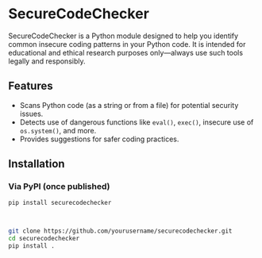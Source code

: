 # SecureCodeChecker

SecureCodeChecker is a Python module designed to help you identify common insecure coding patterns in your Python code. It is intended for educational and ethical research purposes only—always use such tools legally and responsibly.

## Features

- Scans Python code (as a string or from a file) for potential security issues.
- Detects use of dangerous functions like `eval()`, `exec()`, insecure use of `os.system()`, and more.
- Provides suggestions for safer coding practices.

## Installation

### Via PyPI (once published)
```bash
pip install securecodechecker



git clone https://github.com/yourusername/securecodechecker.git
cd securecodechecker
pip install .

